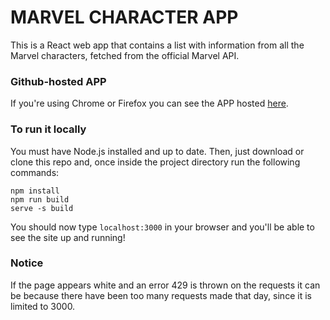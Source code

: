 # MARVEL CHARACTER APP

This is a React web app that contains a list with information from all the Marvel characters, fetched from the official Marvel API.

### Github-hosted APP
If you're using Chrome or Firefox you can see the APP hosted [here](https://sarafernandez11.github.io/marvel/).

### To run it locally
You must have Node.js installed and up to date. Then, just download or clone this repo and, once inside the project directory run the following commands:
```
npm install
npm run build
serve -s build
```
You should now type `localhost:3000` in your browser and you'll be able to see the site up and running! 

### Notice
If the page appears white and an error 429 is thrown on the requests it can be because there have been too many requests made that day, since it is limited to 3000. 
